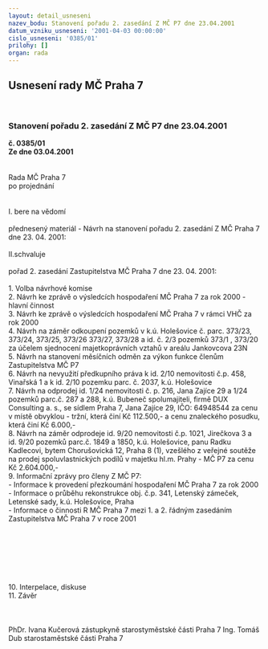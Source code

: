 ```yaml
---
layout: detail_usneseni
nazev_bodu: Stanovení pořadu 2. zasedání Z MČ P7 dne 23.04.2001
datum_vzniku_usneseni: '2001-04-03 00:00:00'
cislo_usneseni: '0385/01'
prilohy: []
organ: rada
---
```

<div id="ucUsn_pList" class="usn">
	<span><h2>Usnesení rady MČ Praha 7 </h2>
<br></span><div class="standBody">
<span><h3>Stanovení pořadu 2. zasedání Z MČ P7 dne 23.04.2001</h3></span><div class="center">
		<strong>č. 0385/01</strong><br>
	</div>
<div class="center">
		<strong>Ze dne 03.04.2001</strong><br><br>
	</div>
<br>Rada MČ Praha 7<br>po projednání<br><br><br>I.	bere na vědomí<br><br> přednesený materiál - Návrh na stanovení pořadu 2. zasedání Z MČ Praha 7 dne 23. 04. 2001:<br><br>II.schvaluje <br><br>pořad 2. zasedání Zastupitelstva MČ Praha 7 dne 23. 04. 2001:<br><br>1. Volba návrhové komise<br>2. Návrh ke zprávě o výsledcích hospodaření MČ Praha 7 za rok 2000 - hlavní činnost<br>3. Návrh ke zprávě o výsledcích hospodaření MČ Praha 7 v rámci VHČ za rok 2000<br>4. Návrh  na záměr odkoupení pozemků v k.ú. Holešovice č. parc. 373/23, 373/24, 373/25, 373/26 373/27, 373/28 a  id. č. 2/3 pozemků 373/1 , 373/20 za účelem sjednocení majetkoprávních vztahů v areálu Jankovcova 23N<br>5. Návrh na stanovení měsíčních odměn za výkon funkce členům Zastupitelstva MČ P7<br>6. Návrh  na nevyužití předkupního práva k id. 2/10 nemovitosti č.p. 458, Vinařská 1 a k id. 2/10 pozemku parc. č. 2037, k.ú. Holešovice<br>7. Návrh na odprodej id. 1/24 nemovitosti č. p. 216, Jana Zajíce 29 a 1/24 pozemků parc.č. 287 a 288, k.ú. Bubeneč spolumajiteli, firmě DUX Consulting a. s., se sídlem Praha 7, Jana Zajíce 29, IČO: 64948544 za cenu v místě obvyklou - tržní, která činí Kč 112.500,- a cenu znaleckého posudku, která činí Kč 6.000,-<br>8. Návrh na záměr odprodeje id. 9/20 nemovitosti č.p. 1021, Jirečkova 3 a id. 9/20 pozemků parc.č. 1849 a 1850, k.ú. Holešovice, panu Radku Kadlecovi, bytem Chorušovická 12, Praha 8 (1), vzešlého z veřejné soutěže na prodej spoluvlastnických podílů v majetku hl.m. Prahy - MČ P7 za cenu Kč 2.604.000,-<br>9. Informační zprávy pro členy Z MČ P7:<br> - Informace k provedení přezkoumání hospodaření MČ Praha 7 za rok 2000<br> - Informace o průběhu rekonstrukce obj. č.p. 341, Letenský zámeček, Letenské sady, k.ú. Holešovice, Praha<br> - Informace o činnosti R MČ Praha 7 mezi 1. a 2. řádným zasedáním Zastupitelstva MČ Praha 7 v roce 2001<br> <br> <br> <br> <br> <br> <br> <br>10.  Interpelace, diskuse<br>11.  Závěr<br><br><br> 	<br>PhDr. Ivana Kučerová zástupkyně starostyměstské části Praha 7	Ing. Tomáš Dub starostaměstské části Praha 7<br>	<br><br>
</div>
</div>